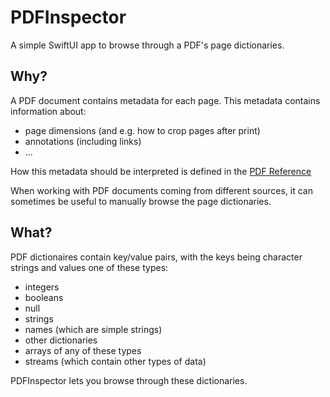 # PDFInspector

A simple SwiftUI app to browse through a PDF's page dictionaries.

## Why?

A PDF document contains metadata for each page. This metadata contains information about:
- page dimensions (and e.g. how to crop pages after print)
- annotations (including links)
- ...

How this metadata should be interpreted is defined in the [PDF Reference](https://www.adobe.com/devnet/pdf/pdf_reference.html)

When working with PDF documents coming from different sources, it can sometimes be useful to manually browse the page dictionaries.

## What?

PDF dictionaires contain key/value pairs, with the keys being character strings and values one of these types:
- integers
- booleans
- null
- strings
- names (which are simple strings)
- other dictionaries
- arrays of any of these types
- streams (which contain other types of data)

PDFInspector lets you browse through these dictionaries.
